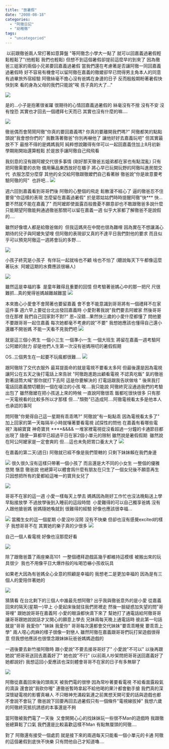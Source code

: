 ```yaml
---
title: "放暑假"
date: "2008-08-18"
categories: 
  - "阿徹日記"
  - "幼稚徹"
tags: 
  - "uncategoried"
---
```


 以前跟徹爸兩人常打著如意算盤 "等阿徹念小學大一點了 就可以回嘉義過暑假輕鬆輕鬆了"(他輕鬆 我們也輕鬆) 但想不到這個暑假卻提前這麼早的到來了 因為徹爸三姐家的兩個小兄弟要回嘉義過暑假 當我們還在考慮著是否讓阿徹一同回嘉義過暑假時 好不容易有機會可以留阿徹在嘉義的徹嬤卻早已問得男主角本人的同意 有過畢旅外宿經驗 阿徹絲毫不擔心沒有爸媽在身邊的日子 反而殷殷期盼著暑假快快到來 看的身為父母的我們只能說"唉 孩子真的大了..."  

![](images/2773303244_d64d37fcf9.jpg)

是的...小子是抱著很雀躍 很期待的心情回嘉義過暑假的 絲毫沒有不捨 沒有不安 沒有惶恐 其實也才回去一個禮拜七天而已 其實也沒有什麼的嘛....

![](images/2737407110_d2dde2a5e7.jpg)

徹爸偶而會鬧鬧阿徹"你真的要回嘉義嗎? 你真的要離開我們嗎?" 阿徹都笑的點點頭說"我會想你們的" 我數落著徹爸"你別再嚇他了 讓他好好去嘉義玩吧" 但其實最放不下 最捨不得的是媽媽我阿 純粹想說難得有伴可以一起回嘉義住加上8月初新學期剛開始還算輕鬆 於是放手讓阿徹自己飛飛看

我刻意的沒有跟阿嬤交代很多事情 (剛好那天徹爸五姐弟都在家也有點混亂) 只有把阿徹需要的衣物 備用藥品東西放好在櫃子 將心早已玩開玩野的阿徹叫進房間交代  衣服怎麼分麼穿 其他的全交給阿徹跟徹嬤們自己看著辦 徹爸說"你是故意要考驗阿徹的阿"  也許吧... ![](images/2737406886_bef132c394.jpg)

週六回到嘉義看到哥哥們後 阿徹的心整個的飛走 鬆散漫不經心了 逼的徹爸忍不住要脅"你這樣的表現 怎麼留在嘉義過暑假" 於是眾姑姑們時時提醒阿徹"快\*\*\* 快... 要不然就不能在嘉義了" 而阿嬤即使面露百般擔憂不願意卻也不敢跟徹爸多說什麼 只能期望阿徹能夠通過徹爸那關可以留在嘉義一週 似乎大家都了解徹爸不是說假的....

雖然好像壞人都是給徹爸做的  但我這媽夾在中間也很為難哩 因為實在不想讓滿心期待的兒子與阿嬤失望哩 但阿徹的表現卻又真的不達平日我們對他的要求 而且似乎可以預見阿徹這一週將會玩的多野....

![](images/2737406018_642a513495.jpg)

小孩子終究是小孩子  有伴玩一起就啥也不顧 啥也不怕了 (聽說每天下午都像這麼著玩水  阿嬤這期的水費應該很嚇人)

![](images/2737405396_f8a4812989.jpg)

雖然這是幸福的事  是童年難得且重要的回憶 但考驗著爸媽心中的那一把尺 尺很難抓...真的覺得爸媽越難越難當 ![](images/2737404884_8de026364e.jpg)

本來擔心小愛會不會鬧著也要留嘉義 會不會不能意識到哥哥將有一個禮拜不在家這件事 週六早上要從台北出發回嘉義時 小愛對著我說"我們要去阿嬤家 然後哥哥住在那裡 我們自己回家對不對?" 恩~沒錯...果然快三歲的小愛什麼都懂了 問他要不要跟哥哥一起住嘉義 每次她都毫不考慮的說"不要" 我想她應該也懂得自己還小 還離不開爸媽 不能一天看不見我們吧 ![](images/2737404392_d9a6fb75c8.jpg)

就是這三個小男生 一個小三生 一個準小一生 一個大班生 將留在嘉義一週考驗阿公阿嬤的耐力 卻是他們人生第一次沒有爸媽嘮叨的暑假假期 

OS..三個男生在一起要不玩瘋都很難.... ![](images/2773308514_10d459b905.jpg)

跟阿徹除了交代衣服外 最耳提面命的就是電視不要看太多阿 但最後還是因為電視讓阿公在五天之後打電話上來告狀 "阿徹跑進跑出顧看電視 不認真吃飯" 氣的徹爸對著話筒大喊"那你就打下去阿 這是你要解決的 打電話跟我告狀做啥 " 後來我打電話回嘉義關切聽到一個在啜泣的小孩 唉....我只能說 阿徹終究沒通過我們的考驗 出包了 雖然徹嬤在把小孩送上來的時候 一直說阿徹很乖 飯都吃很快很多 只有那一天電視看的比較多所以才那樣 但...."頹勢"已造成阿....阿徹電視看太多是他本人也承認的事阿

問阿徹"你覺得自己這一星期有乖乖嗎?" 阿徹說"有一點點乖 因為電視看太多了" 加上回家的第一天每隔半小時就嚷著要看電視 試探性的問他 在嘉義有看哪些電視? 海綿寶寶 神奇寶貝 \*\*\*\*&&&& 一堆家裡電視從沒看超過一分鐘的卡通節目都出現了 隨便一算都早已超過平日在家2個小單元的限制 雖然說是暑假假期  雖然說在阿公阿嬤家是一定會爽的 但....這也未免把胃口養太大了 ![](images/2737404280_6e31b686c7.jpg)

在嘉義的第二天(週日) 阿徹就已經不像是我們管轄的 只剩下妹妹賴在我們身邊

![](images/2736566909_08b8b72f86.jpg) 很久很久沒有這樣只帶著一個小孩了 而且還是大不同的小女生 一整個的優雅 悠閒 愜意 徹爸說 他總算可以體會爲什麼有朋友在只生了一個女兒後不願意再生 只因想把所有的愛都給這唯一的寶貝女兒了

![](images/2736566663_5385161602.jpg)

哥哥不在家的這一週 小愛一樣每天上學去 媽媽因為剛好工作忙也沒法晚點送上學 早點接放學 不過放學後到入睡前的這段時間  小愛難得的可以自己獨享爸媽 沒有人跟他搶爸媽 爸媽隨她喚就到 很難得的經驗 好像也應該很幸福...

![](images/2773307180_169563f59b.jpg) 當獨生女的這一個星期 小愛沒吵沒鬧 沒有不快樂 但卻也沒有感覺excited的樣子 我想哥哥不在 其實她的樂子真的少很多 ![](images/2773306252_e5aaa2c534.jpg)

自己一個人看電視 好像也沒那麼好看

![](images/2737401784_67220fe9af.jpg)

除了跟徹爸蓋了兩座樂高101  一整個禮拜遊戲區幾乎都維持這模樣 被搬出來的玩具很少  我也不用像平日大爆炸般的吆喝恐嚇小孩收玩具

如果老大因為有爸媽全心全意的照顧是幸福的 我想老二是更加幸福的 因為是有三個人的愛陪伴著她的

![](images/2737401214_280421e2e0.jpg)

猜猜看 在台北剩下的三個人中誰最先想阿徹? 出乎我與徹爸意外的是小愛 從嘉義回來的隔天(星期一)早上 小愛起床後就往我們房裡走 然後一臉疑惑加失望的問"哥哥哩" 跟她說哥哥在嘉義阿 小愛的眼淚都快滴下來了 幫她打了通電話給阿徹哥哥  讓哥哥跟她說說話才又開心的願意上學去 兄妹兩每天晚上通電話時 彼此第一句話就是"哥哥 我愛你" "妹妹 我愛你" 哥哥每次還都會交代妹妹"要乖乖睡覺 要乖乖上學" 兩人噁心肉麻的樣子很像一對戀人 雖然阿徹在嘉義跟哥哥們玩打架遊戲很得意 但我想他應該也很懷念跟妹妹玩爸爸媽媽遊戲的

一週後要去新竹接阿徹時 跟小愛說"不要去接哥哥好了" 小愛說"不可以" 以後再跟她說"把哥哥送回去嘉義好了" 她也說"不行" (以前兩人吵架問把哥哥送回嘉義好了 她都說好) 我想這回小愛應該也深刻體會哥哥不在家的日子有多無聊了

![](images/2772455075_36ba4db5d9.jpg)

阿徹從嘉義回來後的頭兩天 被我們電的很慘 因為常吵著要看電視 不給看面露殺氣的滴淚 還會說"我砍你喔" 連徹爸暫時拿起不給他喝的果汁都會動手搶 我們真的深深懷疑電視的影響真嚇人 不只眼神充滿殺氣連之前異想天開可愛的話與遊戲也都不會說不會玩了 徹爸說下回要再回去過暑假只有一個條件"電視線拔掉" 我想六歲的阿徹終究抵抗誘惑的本事還是不夠

當阿徹被我們電了一天後  又會開開心心的找妹妹玩一些很不Man的遊戲時 我跟徹爸總算鬆了口氣 我們還是比較喜歡這樣不Man 有點無厘頭的阿徹....

對了 阿徹還有接受一個處罰 就是接下來的兩週每天只能看一個小單元的卡通 阿徹的這個暑假到底快不快樂 只有問他自己才知道嚕....
